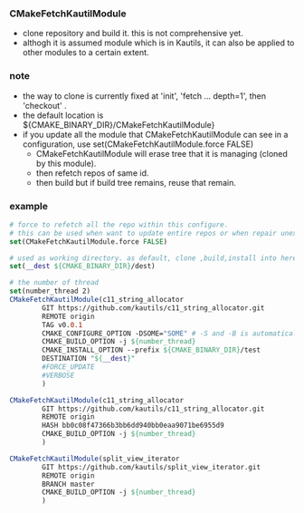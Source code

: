 ### CMakeFetchKautilModule
* clone repository and build it. this is not comprehensive yet.
* althogh it is assumed module which is in Kautils, it can also be applied to other modules to a certain extent.
### note 
* the way to clone is currently fixed at 'init', 'fetch ... depth=1', then 'checkout' .  
* the default location is ${CMAKE_BINARY_DIR}/CMakeFetchKautilModule} 
* if you update all the module that CMakeFetchKautilModule can see in a configuration, use set(CMakeFetchKautilModule.force FALSE)  
    * CMakeFetchKautilModule will erase tree that it is managing (cloned by this module).  
    * then refetch repos of same id.
    * then build but if build tree remains, reuse that remain.
### example
```cmake
# force to refetch all the repo within this configure.
# this can be used when want to update entire repos or when repair unexpectedly erased binaries. 
set(CMakeFetchKautilModule.force FALSE) 

# used as working directory. as default, clone ,build,install into here.     
set(__dest ${CMAKE_BINARY_DIR}/dest)

# the number of thread 
set(number_thread 2)
CMakeFetchKautilModule(c11_string_allocator
        GIT https://github.com/kautils/c11_string_allocator.git 
        REMOTE origin 
        TAG v0.0.1
        CMAKE_CONFIGURE_OPTION -DSOME="SOME" # -S and -B is automatically filled. it is possilbe to specify other options from here.
        CMAKE_BUILD_OPTION -j ${number_thread}
        CMAKE_INSTALL_OPTION --prefix ${CMAKE_BINARY_DIR}/test
        DESTINATION "${__dest}"
        #FORCE_UPDATE
        #VERBOSE
        )

CMakeFetchKautilModule(c11_string_allocator
        GIT https://github.com/kautils/c11_string_allocator.git 
        REMOTE origin 
        HASH bb0c08f47366b3bb6dd940bb0eaa9071be6955d9
        CMAKE_BUILD_OPTION -j ${number_thread}
        )

CMakeFetchKautilModule(split_view_iterator
        GIT https://github.com/kautils/split_view_iterator.git 
        REMOTE origin 
        BRANCH master
        CMAKE_BUILD_OPTION -j ${number_thread}
        )
```